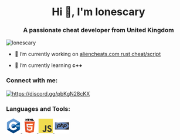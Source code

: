 <h1 align="center">Hi 👋, I'm lonescary</h1>
<h3 align="center">A passionate cheat developer from United Kingdom</h3>

<p align="left"> <img src="https://komarev.com/ghpvc/?username=lonescary&label=Profile%20views&color=0e75b6&style=flat" alt="lonescary" /> </p>

- 🔭 I’m currently working on [aliencheats.com rust cheat/script](https:/aliencheats.com/)

- 🌱 I’m currently learning **c++**

<h3 align="left">Connect with me:</h3>
<p align="left">
<a href="https://discord.gg/invite/pbKgN28cKX" target="blank"><img align="center" src="https://raw.githubusercontent.com/rahuldkjain/github-profile-readme-generator/master/src/images/icons/Social/discord.svg" alt="https://discord.gg/pbKgN28cKX" height="30" width="40" /></a>
</p>

<h3 align="left">Languages and Tools:</h3>
<p align="left"> <a href="https://www.w3schools.com/cpp/" target="_blank"> <img src="https://raw.githubusercontent.com/devicons/devicon/master/icons/cplusplus/cplusplus-original.svg" alt="cplusplus" width="40" height="40"/> </a> <a href="https://www.w3.org/html/" target="_blank"> <img src="https://raw.githubusercontent.com/devicons/devicon/master/icons/html5/html5-original-wordmark.svg" alt="html5" width="40" height="40"/> </a> <a href="https://developer.mozilla.org/en-US/docs/Web/JavaScript" target="_blank"> <img src="https://raw.githubusercontent.com/devicons/devicon/master/icons/javascript/javascript-original.svg" alt="javascript" width="40" height="40"/> </a> <a href="https://www.php.net" target="_blank"> <img src="https://raw.githubusercontent.com/devicons/devicon/master/icons/php/php-original.svg" alt="php" width="40" height="40"/> </a> </p>
